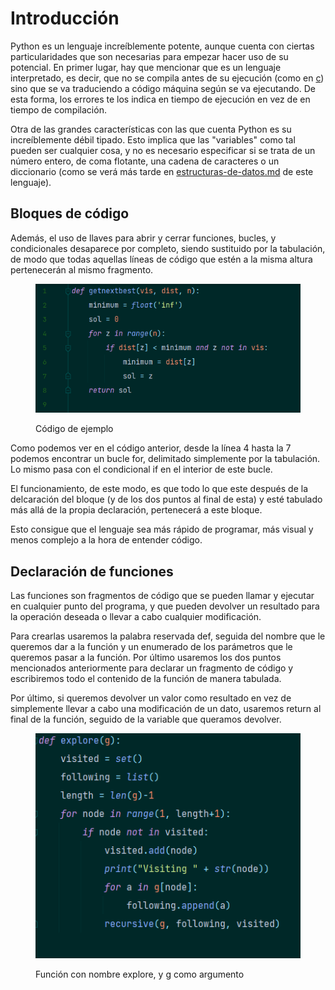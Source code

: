 # Introducción

Python es un lenguaje increíblemente potente, aunque cuenta con ciertas particularidades que son necesarias para empezar hacer uso de su potencial. En primer lugar, hay que mencionar que es un lenguaje interpretado, es decir, que no se compila antes de su ejecución (como en [c](../c/ "mention")) sino que se va traduciendo a código máquina según se va ejecutando. De esta forma, los errores te los indica en tiempo de ejecución en vez de en tiempo de compilación.

Otra de las grandes características con las que cuenta Python es su increíblemente débil tipado. Esto implica que las "variables" como tal pueden ser cualquier cosa, y no es necesario especificar si se trata de un número entero, de coma flotante, una cadena de caracteres o un diccionario (como se verá más tarde en [estructuras-de-datos.md](estructuras-de-datos.md "mention") de este lenguaje).

## Bloques de código

Además, el uso de llaves para abrir y cerrar funciones, bucles, y condicionales desaparece por completo, siendo sustituido por la tabulación, de modo que todas aquellas líneas de código que estén a la misma altura pertenecerán al mismo fragmento.

<figure><img src="../../../.gitbook/assets/image (3).png" alt=""><figcaption><p>Código de ejemplo</p></figcaption></figure>

Como podemos ver en el código anterior, desde la línea 4 hasta la 7 podemos encontrar un bucle for, delimitado simplemente por la tabulación. Lo mismo pasa con el condicional if en el interior de este bucle.

El funcionamiento, de este modo, es que todo lo que este después de la delcaración del bloque (y de los dos puntos al final de esta) y esté tabulado más allá de la propia declaración, pertenecerá a este bloque.

Esto consigue que el lenguaje sea más rápido de programar, más visual y menos complejo a la hora de entender código.

## Declaración de funciones

Las funciones son fragmentos de código que se pueden llamar y ejecutar en cualquier punto del programa, y que pueden devolver un resultado para la operación deseada o llevar a cabo cualquier modificación.

Para crearlas usaremos la palabra reservada def, seguida del nombre que le queremos dar a la función y un enumerado de los parámetros que le queremos pasar a la función. Por último usaremos los dos puntos mencionados anteriormente para declarar un fragmento de código y escribiremos todo el contenido de la función de manera tabulada.

Por último, si queremos devolver un valor como resultado en vez de simplemente llevar a cabo una modificación de un dato, usaremos return al final de la función, seguido de la variable que queramos devolver.

<figure><img src="../../../.gitbook/assets/image (4).png" alt=""><figcaption><p>Función con nombre explore, y g como argumento</p></figcaption></figure>



